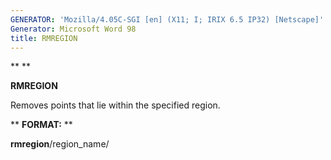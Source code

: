 ```yaml
---
GENERATOR: 'Mozilla/4.05C-SGI [en] (X11; I; IRIX 6.5 IP32) [Netscape]'
Generator: Microsoft Word 98
title: RMREGION
---
```


** ** 

 **RMREGION**

  Removes points that lie within the specified region.

** **FORMAT:** **

**rmregion**/region\_name/
